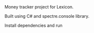 Money tracker project for Lexicon.

Built using C# and spectre.console library. 

Install dependencies and run
